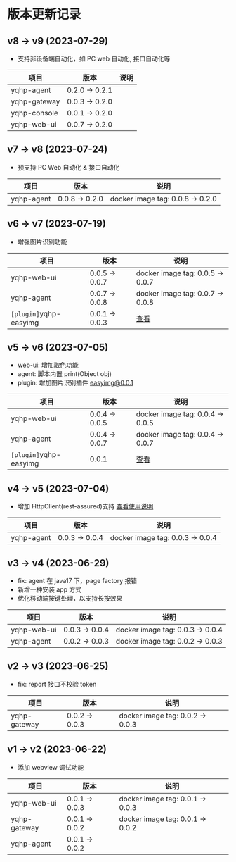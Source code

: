 # 版本更新记录

## v8 -> v9 (2023-07-29)

- 支持非设备端自动化，如 PC web 自动化, 接口自动化等

| 项目         | 版本           | 说明 |
| ------------ | -------------- | ---- |
| yqhp-agent   | 0.2.0 -> 0.2.1 |      |
| yqhp-gateway | 0.0.3 -> 0.2.0 |      |
| yqhp-console | 0.0.1 -> 0.2.0 |      |
| yqhp-web-ui  | 0.0.7 -> 0.2.0 |      |

## v7 -> v8 (2023-07-24)

- 预支持 PC Web 自动化 & 接口自动化

| 项目       | 版本           | 说明                             |
| ---------- | -------------- | -------------------------------- |
| yqhp-agent | 0.0.8 -> 0.2.0 | docker image tag: 0.0.8 -> 0.2.0 |

## v6 -> v7 (2023-07-19)

- 增强图片识别功能

| 项目                   | 版本           | 说明                             |
| ---------------------- | -------------- | -------------------------------- |
| yqhp-web-ui            | 0.0.5 -> 0.0.7 | docker image tag: 0.0.5 -> 0.0.7 |
| yqhp-agent             | 0.0.7 -> 0.0.8 | docker image tag: 0.0.7 -> 0.0.8 |
| `[plugin]`yqhp-easyimg | 0.0.1 -> 0.0.3 | [查看](/guide/plugins#插件列表)  |

## v5 -> v6 (2023-07-05)

- web-ui: 增加取色功能
- agent: 脚本内置 print(Object obj)
- plugin: 增加图片识别插件 easyimg@0.0.1

| 项目                   | 版本           | 说明                             |
| ---------------------- | -------------- | -------------------------------- |
| yqhp-web-ui            | 0.0.4 -> 0.0.5 | docker image tag: 0.0.4 -> 0.0.5 |
| yqhp-agent             | 0.0.4 -> 0.0.7 | docker image tag: 0.0.4 -> 0.0.7 |
| `[plugin]`yqhp-easyimg | 0.0.1          | [查看](/guide/plugins)           |

## v4 -> v5 (2023-07-04)

- 增加 HttpClient(rest-assured)支持 [查看使用说明](/guide/rest-assured)

| 项目       | 版本           | 说明                             |
| ---------- | -------------- | -------------------------------- |
| yqhp-agent | 0.0.3 -> 0.0.4 | docker image tag: 0.0.3 -> 0.0.4 |

## v3 -> v4 (2023-06-29)

- fix: agent 在 java17 下，page factory 报错
- 新增一种安装 app 方式
- 优化移动端按键处理，以支持长按效果

| 项目        | 版本           | 说明                             |
| ----------- | -------------- | -------------------------------- |
| yqhp-web-ui | 0.0.3 -> 0.0.4 | docker image tag: 0.0.3 -> 0.0.4 |
| yqhp-agent  | 0.0.2 -> 0.0.3 | docker image tag: 0.0.2 -> 0.0.3 |

## v2 -> v3 (2023-06-25)

- fix: report 接口不校验 token

| 项目         | 版本           | 说明                             |
| ------------ | -------------- | -------------------------------- |
| yqhp-gateway | 0.0.2 -> 0.0.3 | docker image tag: 0.0.2 -> 0.0.3 |

## v1 -> v2 (2023-06-22)

- 添加 webview 调试功能

| 项目         | 版本           | 说明                             |
| ------------ | -------------- | -------------------------------- |
| yqhp-web-ui  | 0.0.1 -> 0.0.3 | docker image tag: 0.0.1 -> 0.0.3 |
| yqhp-gateway | 0.0.1 -> 0.0.2 | docker image tag: 0.0.1 -> 0.0.2 |
| yqhp-agent   | 0.0.1 -> 0.0.2 |                                  |
